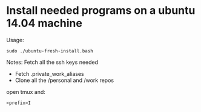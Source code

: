 # Install needed programs on a ubuntu 14.04 machine

Usage:
```
sudo ./ubuntu-fresh-install.bash
```

Notes:
Fetch all the ssh keys needed
- Fetch .private_work_aliases
- Clone all the /personal and /work repos

open tmux and:
```
<prefix>I
```
